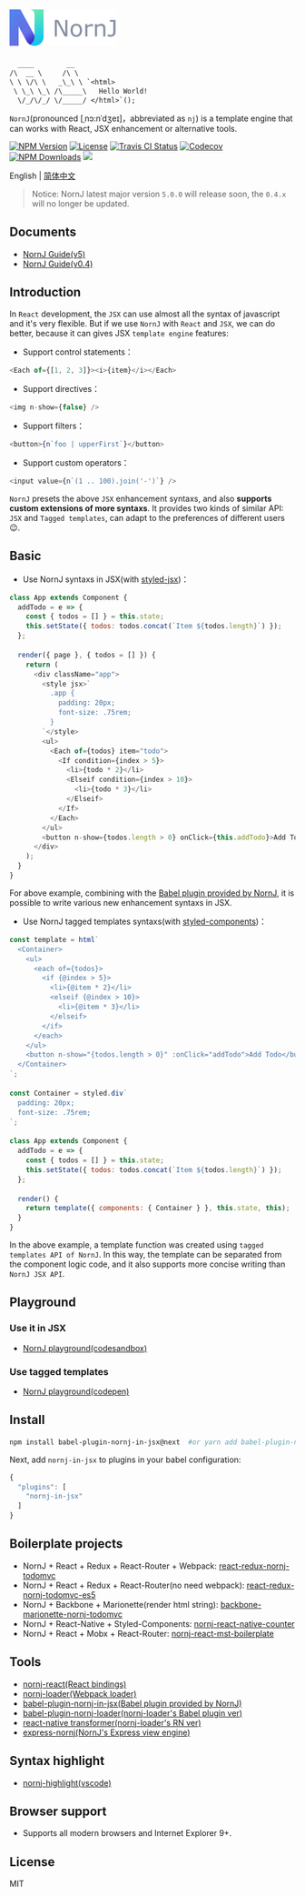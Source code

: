 <a href="https://joe-sky.github.io/nornj-guide/" target="_blank" rel="noopener noreferrer"><img width="187" src="./docs/logo.png" alt="NornJ logo"></a>
-------

```
  ____        __   
/\  __ \     /\ \  
\ \ \/\ \   _\_\ \ `<html>
 \ \_\ \_\ /\_____\   Hello World!
  \/_/\/_/ \/_____/ </html>`();

```

`NornJ`(pronounced [ˌnɔ:nˈdʒeɪ]，abbreviated as `nj`) is a template engine that can works with React, JSX enhancement or alternative tools.

[![NPM Version][npm-image]][npm-url]
<a href="https://www.npmjs.com/package/nornj"><img src="https://img.shields.io/npm/l/nornj.svg" alt="License"></a>
<a href="https://travis-ci.org/joe-sky/nornj"><img src="https://travis-ci.org/joe-sky/nornj.svg?branch=master" alt="Travis CI Status"/></a>
<a href="https://codecov.io/gh/joe-sky/nornj"><img src="https://codecov.io/gh/joe-sky/nornj/branch/master/graph/badge.svg" alt="Codecov" /></a>
[![NPM Downloads][downloads-image]][npm-url]
[![](https://img.shields.io/bundlephobia/minzip/nornj@next.svg?style=flat)](https://bundlephobia.com/result?p=nornj@next)

English | [简体中文](https://github.com/joe-sky/nornj/blob/master/README.zh.md)

> Notice: NornJ latest major version `5.0.0` will release soon, the `0.4.x` will no longer be updated.

## Documents

* [NornJ Guide(v5)](https://joe-sky.github.io/nornj-guide/zh)
* [NornJ Guide(v0.4)](https://joe-sky.github.io/nornj-guide-v0.4)

## Introduction

In `React` development, the `JSX` can use almost all the syntax of javascript and it's very flexible. But if we use `NornJ` with `React` and `JSX`, we can do better, because it can gives JSX `template engine` features:

* Support control statements：

```js
<Each of={[1, 2, 3]}><i>{item}</i></Each>
```

* Support directives：

```js
<img n-show={false} />
```

* Support filters：

```js
<button>{n`foo | upperFirst`}</button>
```

* Support custom operators：

```js
<input value={n`(1 .. 100).join('-')`} />
```

`NornJ` presets the above `JSX` enhancement syntaxs, and also **supports custom extensions of more syntaxs**. It provides two kinds of similar API: `JSX` and `Tagged templates`, can adapt to the preferences of different users :wink:.

## Basic

* Use NornJ syntaxs in JSX(with [styled-jsx](https://github.com/zeit/styled-jsx))：

```js
class App extends Component {
  addTodo = e => {
    const { todos = [] } = this.state;
    this.setState({ todos: todos.concat(`Item ${todos.length}`) });
  };

  render({ page }, { todos = [] }) {
    return (
      <div className="app">
        <style jsx>`
          .app {
            padding: 20px;
            font-size: .75rem;
          }
        `</style>
        <ul>
          <Each of={todos} item="todo">
            <If condition={index > 5}>
              <li>{todo * 2}</li>
              <Elseif condition={index > 10}>
                <li>{todo * 3}</li>
              </Elseif>
            </If>
          </Each>
        </ul>
        <button n-show={todos.length > 0} onClick={this.addTodo}>Add Todo</button>
      </div>
    );
  }
}
```

For above example, combining with the [Babel plugin provided by NornJ](https://github.com/joe-sky/nornj/tree/master/packages/babel-plugin-nornj-in-jsx), it is possible to write various new enhancement syntaxs in JSX.

* Use NornJ tagged templates syntaxs(with [styled-components](https://github.com/styled-components/styled-components))：

```js
const template = html`
  <Container>
    <ul>
      <each of={todos}>
        <if {@index > 5}>
          <li>{@item * 2}</li>
          <elseif {@index > 10}>
            <li>{@item * 3}</li>
          </elseif>
        </if>
      </each>
    </ul>
    <button n-show="{todos.length > 0}" :onClick="addTodo">Add Todo</button>
  </Container>
`;

const Container = styled.div`
  padding: 20px;
  font-size: .75rem;
`;

class App extends Component {
  addTodo = e => {
    const { todos = [] } = this.state;
    this.setState({ todos: todos.concat(`Item ${todos.length}`) });
  };

  render() {
    return template({ components: { Container } }, this.state, this);
  }
}
```

In the above example, a template function was created using `tagged templates API of NornJ`. In this way, the template can be separated from the component logic code, and it also supports more concise writing than `NornJ JSX API`.

## Playground

### Use it in JSX

* [NornJ playground(codesandbox)](https://codesandbox.io/s/z2nj54r3wx)

### Use tagged templates

* [NornJ playground(codepen)](https://codepen.io/joe_sky/pen/ooPNbj)

## Install

```sh
npm install babel-plugin-nornj-in-jsx@next  #or yarn add babel-plugin-nornj-in-jsx@next
```

Next, add `nornj-in-jsx` to plugins in your babel configuration:

```js
{
  "plugins": [
    "nornj-in-jsx"
  ]
}
```

## Boilerplate projects

* NornJ + React + Redux + React-Router + Webpack: [react-redux-nornj-todomvc](https://github.com/joe-sky/nornj/blob/master/examples/react-redux-nornj-todomvc)
* NornJ + React + Redux + React-Router(no need webpack): [react-redux-nornj-todomvc-es5](https://github.com/joe-sky/nornj/blob/master/examples/react-redux-nornj-todomvc-es5)
* NornJ + Backbone + Marionette(render html string): [backbone-marionette-nornj-todomvc](https://github.com/joe-sky/nornj/blob/master/examples/backbone-marionette-nornj-todomvc)
* NornJ + React-Native + Styled-Components: [nornj-react-native-counter](https://github.com/joe-sky/nornj-react-native-counter)
* NornJ + React + Mobx + React-Router: [nornj-react-mst-boilerplate](https://github.com/joe-sky/nornj-cli/tree/master/templates/react-mst)

## Tools

* [nornj-react(React bindings)](https://github.com/joe-sky/nornj-react)
* [nornj-loader(Webpack loader)](https://github.com/joe-sky/nornj-loader)
* [babel-plugin-nornj-in-jsx(Babel plugin provided by NornJ)](https://github.com/joe-sky/nornj/tree/master/packages/babel-plugin-nornj-in-jsx)
* [babel-plugin-nornj-loader(nornj-loader's Babel plugin ver)](https://github.com/yuhongda/babel-plugin-nornj-loader)
* [react-native transformer(nornj-loader's RN ver)](https://github.com/joe-sky/nornj/blob/master/tools/metroTransformer.js)
* [express-nornj(NornJ's Express view engine)](https://github.com/joe-sky/nornj/blob/master/tools/expressEngine.js)
<!--* [koa-nornj(NornJ's Koa middleware)](https://github.com/qingqinxl1/koa-nornj)-->

## Syntax highlight

* [nornj-highlight(vscode)](https://github.com/joe-sky/nornj-highlight)
<!--* [language-nornj(atom)](https://github.com/zyj1022/language-nornj)-->

## Browser support

* Supports all modern browsers and Internet Explorer 9+.

## License

MIT

[npm-image]: http://img.shields.io/npm/v/nornj.svg
[downloads-image]: http://img.shields.io/npm/dm/nornj.svg
[npm-url]: https://www.npmjs.org/package/nornj